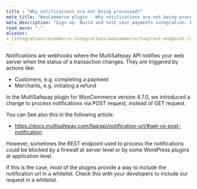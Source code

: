 ```yaml
---
title : "Why notifications are not being processed?"
meta_title: "WooCommerce plugin - Why notifications are not being processed - MultiSafepay Docs"
meta_description: "Sign up. Build and test your payments integration. Explore our products and services. Use our API Reference, SDKs, and wrappers. Get support."
read_more: "."
aliases:
- /integrations/ecommerce-integrations/woocommerce/faq/rest-endpoint-is-blocked/
---
```


Notifications are webhooks where the MultiSafepay API notifies your web server when the status of a transaction changes. They are triggered by actions like:

- Customers, e.g. completing a payment
- Merchants, e.g. initiating a refund

In the MultiSafepay plugin for WooCommerce version 4.7.0, we introduced a change to process notifications via POST request, instead of GET request.

You can See also this in the following article: 

  - https://docs.multisafepay.com/faq/api/notification-url/#get-vs-post-notification

However, sometimes the REST endpoint used to process the notifications could be blocked by a firewall at server level or by some WordPress plugins at application level. 

If this is the case, most of the plugins provide a way to include the notification url in a whitelist. 
Check this with your developers to include our request in a whitelist. 

